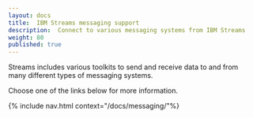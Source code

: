 ```yaml
---
layout: docs
title:  IBM Streams messaging support
description:  Connect to various messaging systems from IBM Streams
weight: 80
published: true
---
```

Streams includes various toolkits to send and receive data to and from many different types of messaging systems.

Choose one of the links below for more information.

{% include nav.html context="/docs/messaging/"%}
